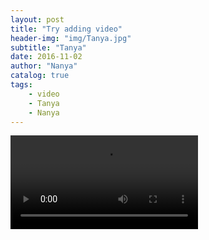 ```yaml
---
layout: post
title: "Try adding video"
header-img: "img/Tanya.jpg"
subtitle: "Tanya"
date: 2016-11-02
author: "Nanya"
catalog: true
tags:
    - video
    - Tanya
    - Nanya
---
```

<div class="container-fluid">
    <div class="row">
        <video autoplay="true" class="col-md-10 col-md-offset-2" controls src="https://rawgithub.com/mushroommie/videos/master/Tanya-Speechlesser.mp4"></video>
    </div>
    <div class="row" id="canvas-wrap">
        <div> </div>
        <canvas id="c"></canvas>
    </div>
</div>

<style>
    #canvas-wrap{position:relative;}
    #canvas-wrap canvas { position:absolute;top:0;left:0;z-index:0;background: #CFF09E; display: block; }
</style>

<script>
(function() {

    var c = document.getElementById("c"),
        ctx = c.getContext("2d");

    c.width = innerWidth;
    c.height = innerHeight;

    var lines = [],
        maxSpeed = 5,
        spacing = 5,
        xSpacing = 0,
        n = innerWidth / spacing,
        colors = ["#3B8686", "#79BD9A", "#A8DBA8", "#0B486B"],
        i;

    for (i = 0; i < n; i++) {
        xSpacing += spacing;
        lines.push({
            x: xSpacing,
            y: Math.round(Math.random() * c.height),
            width: 2,
            height: Math.round(Math.random() * (innerHeight / 10)),
            speed: Math.random() * maxSpeed + 1,
            color: colors[Math.floor(Math.random() * colors.length)]
        });
    }


    function draw() {
        var i;
        ctx.clearRect(0, 0, c.width, c.height);

        for (i = 0; i < n; i++) {
            ctx.fillStyle = lines[i].color;
            ctx.fillRect(lines[i].x, lines[i].y, lines[i].width, lines[i].height);
            lines[i].y += lines[i].speed;

            if (lines[i].y > c.height)
                lines[i].y = 0 - lines[i].height;
        }

        requestAnimationFrame(draw);

    }

    draw();

}());
</script>